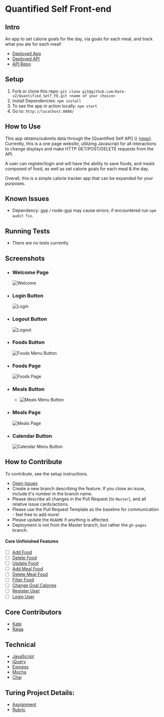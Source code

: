 # Quantified Self Front-end

## Intro
An app to set calorie goals for the day, via goals for each meal, and track what you ate for each meal!

* [Deployed App](https://kate-v2.github.io/Quantified_Self_FE/)
* [Deployed API](https://protected-retreat-87261.herokuapp.com/)
* [API Repo](https://github.com/RajaaBoulassouak/Quantified_Self_BE)

## Setup
1. Fork or clone this repo: `git clone git@github.com:Kate-v2/Quantified_Self_FE.git <name of your choice>`
1. Install Dependencies: `npm install`
1. To see the app in action locally: `npm start`
1. Go to: `http://localhost:8080/`

## How to Use
This app obtains/submits data through the [Quantified Self API] () ([repo](https://github.com/RajaaBoulassouak/Quantified_Self_BE)). Currently, this is a one page website, utilizing Javascript for all interactions to change displays and make HTTP GET/POST/DELETE requests from the API.

A user can register/login and will have the ability to save foods, and meals composed of food, as well as set calorie goals for each meal & the day.

Overall, this is a simple calorie tracker app that can be expanded for your purposes.

## Known Issues
* Dependency: gyp / node-gyp may cause errors; if encountered run `npm audit fix`.

## Running Tests
* There are no tests currently

## Screenshots
* ### Welcome Page
  ![Welcome](https://raw.githubusercontent.com/Kate-v2/Quantified_Self_FE/master/docs/screenshots/welcome.png)
* ### Login Button
  ![Login](https://raw.githubusercontent.com/Kate-v2/Quantified_Self_FE/master/docs/screenshots/login.png)
* ### Logout Button
  ![Logout](https://raw.githubusercontent.com/Kate-v2/Quantified_Self_FE/master/docs/screenshots/logout1.png)
* ### Foods Button
  ![Foods Menu Button](https://raw.githubusercontent.com/Kate-v2/Quantified_Self_FE/master/docs/screenshots/foods1.png)
* ### Foods Page
  ![Foods Page](https://raw.githubusercontent.com/Kate-v2/Quantified_Self_FE/master/docs/screenshots/foods2.png)
* ### Meals Button
  * ![Meals Menu Button](https://raw.githubusercontent.com/Kate-v2/Quantified_Self_FE/master/docs/screenshots/meals1.png)
* ### Meals Page
  ![Meals Page](https://raw.githubusercontent.com/Kate-v2/Quantified_Self_FE/master/docs/screenshots/meals2.png)
* ### Calendar Button
  ![Calendar Menu Button](https://raw.githubusercontent.com/Kate-v2/Quantified_Self_FE/master/docs/screenshots/calendar1.png)


## How to Contribute
To contribute, see the setup instructions.
* [Open Issues](https://github.com/Kate-v2/Quantified_Self_FE/projects/1)
* Create a new branch describing the feature. If you close an issue, include it's number in the branch name.
* Please describe all changes in the Pull Request (to `Master`), and all relative issue cards/actions.
* Please use the Pull Request Template as the baseline for communication - feel free to add more!
* Please update the `README` if anything is affected.
* Deployment is not from the Master branch, but rather the `gh-pages` branch.

#### Core Unfinished Features
- [ ] [Add Food](https://github.com/Kate-v2/Quantified_Self_FE/issues/25)
- [ ] [Delete Food](https://github.com/Kate-v2/Quantified_Self_FE/issues/29)
- [ ] [Update Food](https://github.com/Kate-v2/Quantified_Self_FE/issues/28)
- [ ] [Add Meal Food](https://github.com/Kate-v2/Quantified_Self_FE/issues/15)
- [ ] [Delete Meal Food](https://github.com/Kate-v2/Quantified_Self_FE/issues/16)
- [ ] [Filter Food](https://github.com/Kate-v2/Quantified_Self_FE/issues/30)
- [ ] [Change Goal Calories](https://github.com/Kate-v2/Quantified_Self_FE/issues/23)
- [ ] [Register User](https://github.com/Kate-v2/Quantified_Self_FE/issues/11)
- [ ] [Login User](https://github.com/Kate-v2/Quantified_Self_FE/issues/12)

## Core Contributors
* [Kate](https://github.com/Kate-v2)
* [Rajaa](https://github.com/RajaaBoulassouak)

## Technical

* [JavaScript](https://www.javascript.com/)
* [jQuery](https://jquery.com/)
* [Express](https://expressjs.com/)
* [Mocha](https://mochajs.org/)
* [Chai](https://chaijs.com/)


## Turing Project Details:
* [Assignment](http://backend.turing.io/module4/projects/quantified_self/quantified_self_full_stack)
* [Rubric](http://backend.turing.io/module4/projects/quantified_self/rubric)
